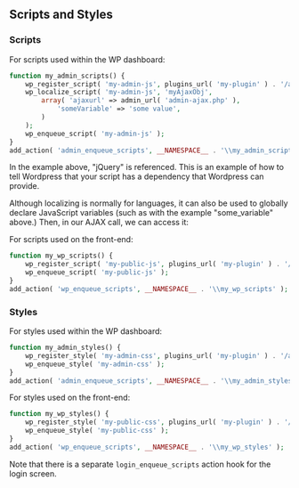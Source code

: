## Scripts and Styles

### Scripts

For scripts used within the WP dashboard:

```php
function my_admin_scripts() {
    wp_register_script( 'my-admin-js', plugins_url( 'my-plugin' ) . '/admin/js/my_admin.js', array( 'jquery' ));
    wp_localize_script( 'my-admin-js', 'myAjaxObj', 
        array( 'ajaxurl' => admin_url( 'admin-ajax.php' ),
            'someVariable' => 'some value',
        )
    );
    wp_enqueue_script( 'my-admin-js' );
}
add_action( 'admin_enqueue_scripts', __NAMESPACE__ . '\\my_admin_scripts' );
```
In the example above, "jQuery" is referenced. This is an example of how to tell Wordpress that your script has a dependency 
that Wordpress can provide.

Although localizing is normally for languages, it can also be used to globally declare JavaScript variables (such as with 
the example "some_variable" above.) Then, in our AJAX call, we can access it:

For scripts used on the front-end:

```php
function my_wp_scripts() {
    wp_register_script( 'my-public-js', plugins_url( 'my-plugin' ) . '/public/js/my_public.js', array( 'jquery' ));
    wp_enqueue_script( 'my-public-js' );
}
add_action( 'wp_enqueue_scripts', __NAMESPACE__ . '\\my_wp_scripts' );
```
### Styles

For styles used within the WP dashboard:

```php
function my_admin_styles() {
    wp_register_style( 'my-admin-css', plugins_url( 'my-plugin' ) . '/admin/css/my-admin.css' );
    wp_enqueue_style( 'my-admin-css' );
}
add_action( 'admin_enqueue_scripts', __NAMESPACE__ . '\\my_admin_styles' );
```

For styles used on the front-end:

```php
function my_wp_styles() {
    wp_register_style( 'my-public-css', plugins_url( 'my-plugin' ) . '/public/css/my-public.css' );
    wp_enqueue_style( 'my-public-css' );
}
add_action( 'wp_enqueue_scripts', __NAMESPACE__ . '\\my_wp_styles' );
```

Note that there is a separate `login_enqueue_scripts` action hook for the login screen.

